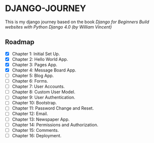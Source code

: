 # DJANGO-JOURNEY

This is my django journey based on the book *Django for Beginners Build websites with Python Django 4.0 (by William Vincent)*

## Roadmap

- [x] Chapter 1: Initial Set Up.
- [x] Chapter 2: Hello World App.
- [x] Chapter 3: Pages App.
- [x] Chapter 4: Message Board App.
- [ ] Chapter 5: Blog App.
- [ ] Chapter 6: Forms.
- [ ] Chapter 7: User Accounts.
- [ ] Chapter 8: Custom User Model.
- [ ] Chapter 9: User Authentication.
- [ ] Chapter 10: Bootstrap.
- [ ] Chapter 11: Password Change and Reset.
- [ ] Chapter 12: Email.
- [ ] Chapter 13: Newspaper App.
- [ ] Chapter 14: Permissions and Authorization.
- [ ] Chapter 15: Comments.
- [ ] Chapter 16: Deployment.